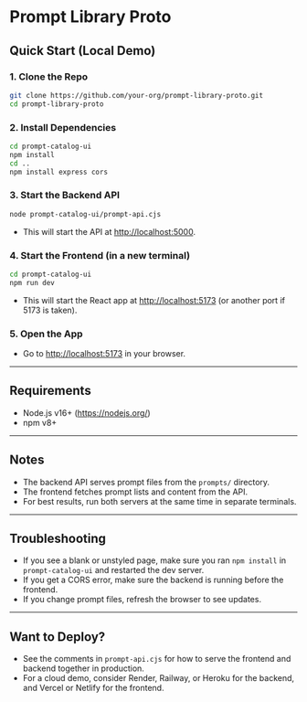 # Prompt Library Proto

## Quick Start (Local Demo)

### 1. Clone the Repo

```sh
git clone https://github.com/your-org/prompt-library-proto.git
cd prompt-library-proto
```

### 2. Install Dependencies

```sh
cd prompt-catalog-ui
npm install
cd ..
npm install express cors
```

### 3. Start the Backend API

```sh
node prompt-catalog-ui/prompt-api.cjs
```
- This will start the API at [http://localhost:5000](http://localhost:5000).

### 4. Start the Frontend (in a new terminal)

```sh
cd prompt-catalog-ui
npm run dev
```
- This will start the React app at [http://localhost:5173](http://localhost:5173) (or another port if 5173 is taken).

### 5. Open the App

- Go to [http://localhost:5173](http://localhost:5173) in your browser.

---

## Requirements

- Node.js v16+ (https://nodejs.org/)
- npm v8+

---

## Notes

- The backend API serves prompt files from the `prompts/` directory.
- The frontend fetches prompt lists and content from the API.
- For best results, run both servers at the same time in separate terminals.

---

## Troubleshooting

- If you see a blank or unstyled page, make sure you ran `npm install` in `prompt-catalog-ui` and restarted the dev server.
- If you get a CORS error, make sure the backend is running before the frontend.
- If you change prompt files, refresh the browser to see updates.

---

## Want to Deploy?

- See the comments in `prompt-api.cjs` for how to serve the frontend and backend together in production.
- For a cloud demo, consider Render, Railway, or Heroku for the backend, and Vercel or Netlify for the frontend.
